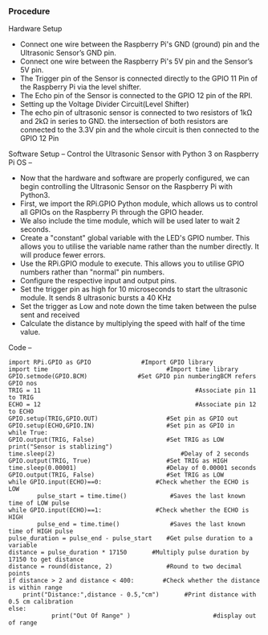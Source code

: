 ### Procedure

Hardware Setup

* Connect one wire between the Raspberry Pi's GND (ground) pin and the Ultrasonic Sensor’s GND pin.
* Connect one wire between the Raspberry Pi's 5V pin and the Sensor’s 5V pin.
* The Trigger pin of the Sensor is connected directly to the GPIO 11 Pin of the Raspberry Pi via the level shifter.
* The Echo pin of the Sensor is connected to the GPIO 12 pin of the RPI.
* Setting up the Voltage Divider Circuit(Level Shifter)
* The echo pin of ultrasonic sensor is connected to two resistors of 1kΩ and 2kΩ in series to GND. the intersection of both resistors are connected to the 3.3V pin and the whole circuit is then connected to the GPIO 12 Pin  

Software Setup –
Control the Ultrasonic Sensor with Python 3 on Raspberry Pi OS –
* Now that the hardware and software are properly configured, we can begin controlling the Ultrasonic Sensor on the Raspberry Pi with Python3.
* First, we import the RPi.GPIO Python module, which allows us to control all GPIOs on the Raspberry Pi through the GPIO header.
* We also include the time module, which will be used later to wait 2 seconds.
* Create a "constant" global variable with the LED's GPIO number. This allows you to utilise the variable name rather than the number directly. It will produce fewer errors.
* Use the RPi.GPIO module to execute. This allows you to utilise GPIO numbers rather than "normal" pin numbers.
* Configure the respective input and output pins.
* Set the trigger pin as high for 10 microseconds to start the ultrasonic module. It sends 8 ultrasonic bursts a 40 KHz
* Set the trigger as Low and note down the time taken between the pulse sent and received
* Calculate the distance by multiplying the speed with half of the time value.

Code –

    import RPi.GPIO as GPIO              #Import GPIO library
    import time                                	#Import time library
    GPIO.setmode(GPIO.BCM)             	#Set GPIO pin numberingBCM refers GPIO nos 
    TRIG = 11                                			#Associate pin 11 to TRIG
    ECHO = 12                                 		 	#Associate pin 12 to ECHO
    GPIO.setup(TRIG,GPIO.OUT)                 	#Set pin as GPIO out
    GPIO.setup(ECHO,GPIO.IN)                  	#Set pin as GPIO in
    while True:
  	GPIO.output(TRIG, False)                 	#Set TRIG as LOW
  	print("Sensor is stablizing")
  	time.sleep(2)                           		#Delay of 2 seconds
  	GPIO.output(TRIG, True)                  	#Set TRIG as HIGH
 	time.sleep(0.00001)                     	#Delay of 0.00001 seconds
  	GPIO.output(TRIG, False)                	#Set TRIG as LOW
 	while GPIO.input(ECHO)==0:               #Check whether the ECHO is LOW
    		pulse_start = time.time()            #Saves the last known time of LOW pulse
  	while GPIO.input(ECHO)==1:               #Check whether the ECHO is HIGH
    		pulse_end = time.time()              #Saves the last known time of HIGH pulse 
  	pulse_duration = pulse_end - pulse_start 	#Get pulse duration to a variable
    distance = pulse_duration * 17150   	#Multiply pulse duration by 17150 to get distance
  	distance = round(distance, 2)            	#Round to two decimal points
  	if distance > 2 and distance < 400:        #Check whether the distance is within range
    	print("Distance:",distance - 0.5,"cm")       #Print distance with 0.5 cm calibration
  	else:
                print("Out Of Range" )                  	 #display out of range

